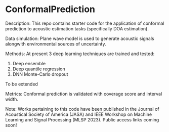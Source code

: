 # ConformalPrediction

Description: This repo contains starter code for the application of conformal prediction to acoustic estimation tasks (specifically DOA estimation).


Data simulation:
Plane wave model is used to generate acoustic signals alongwith environmental sources of uncertainty.


Methods:
At present 3 deep learning techniques are trained and tested:
1. Deep ensemble
2. Deep quantile regression
3. DNN Monte-Carlo dropout

To be extended


Metrics:
Conformal prediction is validated with coverage score and interval width.

Note: Works pertaining to this code have been published in the Journal of Acoustical Society of America (JASA) and IEEE Workshop on Machine Learning and Signal Processing (MLSP 2023). Public access links coming soon!
